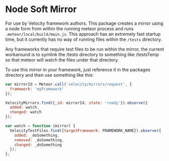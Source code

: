 Node Soft Mirror
================

For use by Velocity framework authors. This package creates a mirror using a node form from within
the running meteor process and runs `.meteor/local/build/main.js`. This approach has an extremely
fast startup time, but it currently has no way of running files within the `/tests` directory.

Any frameworks that require test files to be run within the mirror, the current workaround is to
symlink the /tests directory to something like /testsTemp so that meteor will watch the files
under that directory.

To use this mirror in your framework, just reference it in the packages directory and then use
something like this:

```javascript
var mirrorId = Meteor.call('velocity/mirrors/request', {
  framework: 'myFramework'
});

VelocityMirrors.find({_id: mirrorId, state: 'ready'}).observe({
  added: watch,
  changed: watch
});

var watch = function (mirror) {
  VelocityTestFiles.find({targetFramework: FRAMEWORK_NAME}).observe({
    added: _doSomething,
    removed: _doSomething,
    changed: _doSomething
  });
};
```